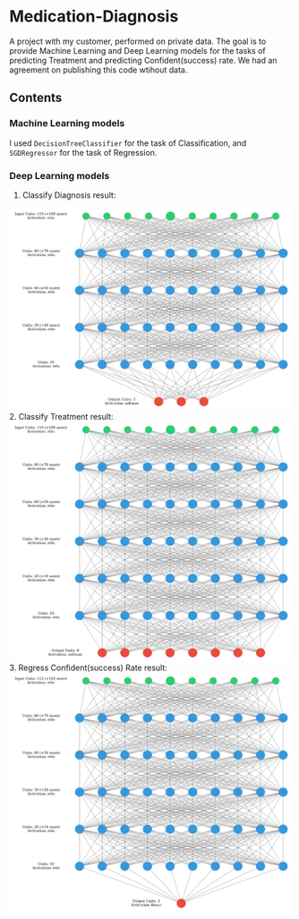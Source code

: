 # Medication-Diagnosis
A project with my customer, performed on private data. The goal is to provide Machine Learning and Deep Learning models for the tasks of predicting Treatment and predicting Confident(success) rate.  We had an agreement on publishing this code wtihout data.

## Contents
### Machine Learning models
I used `DecisionTreeClassifier` for the task of Classification, and `SGDRegressor` for the task of Regression.
### Deep Learning models
1. Classify Diagnosis result:
<img src='assets/nn_1.png' alt="NN 1" style="width:'60%';"/>
2. Classify Treatment result:
<img src='assets/nn_2.png' alt="NN 2" style="width:'60%';"/>
3. Regress Confident(success) Rate result:
<img src='assets/nn_3.png' alt="NN 3" style="width:'60%';"/>
   	